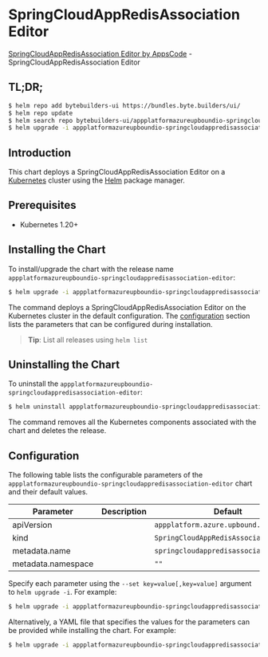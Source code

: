 # SpringCloudAppRedisAssociation Editor

[SpringCloudAppRedisAssociation Editor by AppsCode](https://byte.builders) - SpringCloudAppRedisAssociation Editor

## TL;DR;

```bash
$ helm repo add bytebuilders-ui https://bundles.byte.builders/ui/
$ helm repo update
$ helm search repo bytebuilders-ui/appplatformazureupboundio-springcloudappredisassociation-editor --version=v0.4.18
$ helm upgrade -i appplatformazureupboundio-springcloudappredisassociation-editor bytebuilders-ui/appplatformazureupboundio-springcloudappredisassociation-editor -n default --create-namespace --version=v0.4.18
```

## Introduction

This chart deploys a SpringCloudAppRedisAssociation Editor on a [Kubernetes](http://kubernetes.io) cluster using the [Helm](https://helm.sh) package manager.

## Prerequisites

- Kubernetes 1.20+

## Installing the Chart

To install/upgrade the chart with the release name `appplatformazureupboundio-springcloudappredisassociation-editor`:

```bash
$ helm upgrade -i appplatformazureupboundio-springcloudappredisassociation-editor bytebuilders-ui/appplatformazureupboundio-springcloudappredisassociation-editor -n default --create-namespace --version=v0.4.18
```

The command deploys a SpringCloudAppRedisAssociation Editor on the Kubernetes cluster in the default configuration. The [configuration](#configuration) section lists the parameters that can be configured during installation.

> **Tip**: List all releases using `helm list`

## Uninstalling the Chart

To uninstall the `appplatformazureupboundio-springcloudappredisassociation-editor`:

```bash
$ helm uninstall appplatformazureupboundio-springcloudappredisassociation-editor -n default
```

The command removes all the Kubernetes components associated with the chart and deletes the release.

## Configuration

The following table lists the configurable parameters of the `appplatformazureupboundio-springcloudappredisassociation-editor` chart and their default values.

|     Parameter      | Description |                      Default                      |
|--------------------|-------------|---------------------------------------------------|
| apiVersion         |             | <code>appplatform.azure.upbound.io/v1beta1</code> |
| kind               |             | <code>SpringCloudAppRedisAssociation</code>       |
| metadata.name      |             | <code>springcloudappredisassociation</code>       |
| metadata.namespace |             | <code>""</code>                                   |


Specify each parameter using the `--set key=value[,key=value]` argument to `helm upgrade -i`. For example:

```bash
$ helm upgrade -i appplatformazureupboundio-springcloudappredisassociation-editor bytebuilders-ui/appplatformazureupboundio-springcloudappredisassociation-editor -n default --create-namespace --version=v0.4.18 --set apiVersion=appplatform.azure.upbound.io/v1beta1
```

Alternatively, a YAML file that specifies the values for the parameters can be provided while
installing the chart. For example:

```bash
$ helm upgrade -i appplatformazureupboundio-springcloudappredisassociation-editor bytebuilders-ui/appplatformazureupboundio-springcloudappredisassociation-editor -n default --create-namespace --version=v0.4.18 --values values.yaml
```
